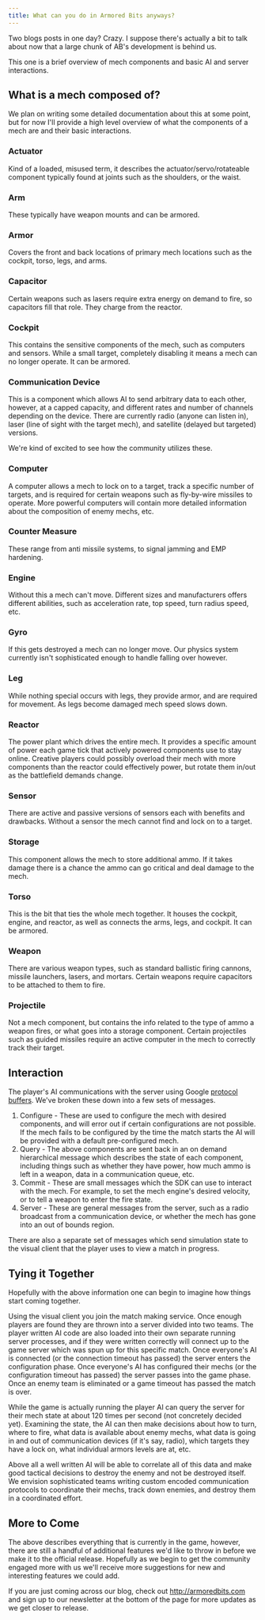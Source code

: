```yaml
---
title: What can you do in Armored Bits anyways?
---
```


Two blogs posts in one day? Crazy. I suppose there's actually a bit to talk about now that a large chunk of AB's development is behind us.

This one is a brief overview of mech components and basic AI and server interactions.

## What is a mech composed of?

We plan on writing some detailed documentation about this at some point, but for now I'll provide a high level overview of what the components of a mech are and their basic interactions.

### Actuator

Kind of a loaded, misused term, it describes the actuator/servo/rotateable component typically found at joints such as the shoulders, or the waist.

### Arm

These typically have weapon mounts and can be armored.

### Armor

Covers the front and back locations of primary mech locations such as the cockpit, torso, legs, and arms.

### Capacitor

Certain weapons such as lasers require extra energy on demand to fire, so capacitors fill that role. They charge from the reactor.

### Cockpit

This contains the sensitive components of the mech, such as computers and sensors. While a small target, completely disabling it means a mech can no longer operate. It can be armored.

### Communication Device

This is a component which allows AI to send arbitrary data to each other, however, at a capped capacity, and different rates and number of channels depending on the device. There are currently radio (anyone can listen in), laser (line of sight with the target mech), and satellite (delayed but targeted) versions.

We're kind of excited to see how the community utilizes these.

### Computer

A computer allows a mech to lock on to a target, track a specific number of targets, and is required for certain weapons such as fly-by-wire missiles to operate. More powerful computers will contain more detailed information about the composition of enemy mechs, etc.

### Counter Measure

These range from anti missile systems, to signal jamming and EMP hardening.

### Engine

Without this a mech can't move. Different sizes and manufacturers offers different abilities, such as acceleration rate, top speed, turn radius speed, etc.

### Gyro

If this gets destroyed a mech can no longer move. Our physics system currently isn't sophisticated enough to handle falling over however.

### Leg

While nothing special occurs with legs, they provide armor, and are required for movement. As legs become damaged mech speed slows down.

### Reactor

The power plant which drives the entire mech. It provides a specific amount of power each game tick that actively powered components use to stay online. Creative players could possibly overload their mech with more components than the reactor could effectively power, but rotate them in/out as the battlefield demands change.

### Sensor

There are active and passive versions of sensors each with benefits and drawbacks. Without a sensor the mech cannot find and lock on to a target.

### Storage

This component allows the mech to store additional ammo. If it takes damage there is a chance the ammo can go critical and deal damage to the mech.

### Torso

This is the bit that ties the whole mech together. It houses the cockpit, engine, and reactor, as well as connects the arms, legs, and cockpit. It can be armored.

### Weapon

There are various weapon types, such as standard ballistic firing cannons, missile launchers, lasers, and mortars. Certain weapons require capacitors to be attached to them to fire.

### Projectile

Not a mech component, but contains the info related to the type of ammo a weapon fires, or what goes into a storage component. Certain projectiles such as guided missiles require an active computer in the mech to correctly track their target.

## Interaction

The player's AI communications with the server using Google [protocol buffers](https://developers.google.com/protocol-buffers/). We've broken these down into a few sets of messages.

1. Configure - These are used to configure the mech with desired components, and will error out if certain configurations are not possible. If the mech fails to be configured by the time the match starts the AI will be provided with a default pre-configured mech.
2. Query - The above components are sent back in an on demand hierarchical message which describes the state of each component, including things such as whether they have power, how much ammo is left in a weapon, data in a communication queue, etc.
3. Commit - These are small messages which the SDK can use to interact with the mech. For example, to set the mech engine's desired velocity, or to tell a weapon to enter the fire state.
4. Server - These are general messages from the server, such as a radio broadcast from a communication device, or whether the mech has gone into an out of bounds region.

There are also a separate set of messages which send simulation state to the visual client that the player uses to view a match in progress.

## Tying it Together

Hopefully with the above information one can begin to imagine how things start coming together.

Using the visual client you join the match making service. Once enough players are found they are thrown into a server divided into two teams. The player written AI code are also loaded into their own separate running server processes, and if they were written correctly will connect up to the game server which was spun up for this specific match. Once everyone's AI is connected (or the connection timeout has passed) the server enters the configuration phase. Once everyone's AI has configured their mechs (or the configuration timeout has passed) the server passes into the game phase. Once an enemy team is eliminated or a game timeout has passed the match is over.

While the game is actually running the player AI can query the server for their mech state at about 120 times per second (not concretely decided yet). Examining the state, the AI can then make decisions about how to turn, where to fire, what data is available about enemy mechs, what data is going in and out of communication devices (if it's say, radio), which targets they have a lock on, what individual armors levels are at, etc.

Above all a well written AI will be able to correlate all of this data and make good tactical decisions to destroy the enemy and not be destroyed itself. We envision sophisticated teams writing custom encoded communication protocols to coordinate their mechs, track down enemies, and destroy them in a coordinated effort.

## More to Come

The above describes everything that is currently in the game, however, there are still a handful of additional features we'd like to throw in before we make it to the official release. Hopefully as we begin to get the community engaged more with us we'll receive more suggestions for new and interesting features we could add.

If you are just coming across our blog, check out http://armoredbits.com and sign up to our newsletter at the bottom of the page for more updates as we get closer to release.
